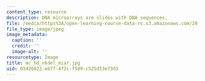 ```yaml
---
content_type: resource
description: DNA microarrays are slides with DNA sequences.
file: /media/https%3A/open-learning-course-data-rc.s3.amazonaws.com/20-109-laboratory-fundamentals-in-biological-engineering-fall-2007/03426022eb774f2cf589c525d53e73d3_mc_hd_nkdel_miar.jpg
file_type: image/jpeg
image_metadata:
  caption: ''
  credit: ''
  image-alt: ''
resourcetype: Image
title: mc_hd_nkdel_miar.jpg
uid: 03426022-eb77-4f2c-f589-c525d53e73d3
---
```

